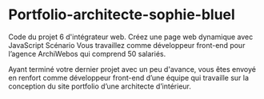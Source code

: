 # Portfolio-architecte-sophie-bluel
Code du projet 6 d'intégrateur web.
Créez une page web dynamique avec JavaScript
Scénario
Vous travaillez comme développeur front-end pour l’agence ArchiWebos qui comprend 50 salariés. 

Ayant terminé votre dernier projet avec un peu d'avance, vous êtes envoyé en renfort comme développeur front-end d’une équipe qui travaille sur la conception du site portfolio d’une architecte d’intérieur.
